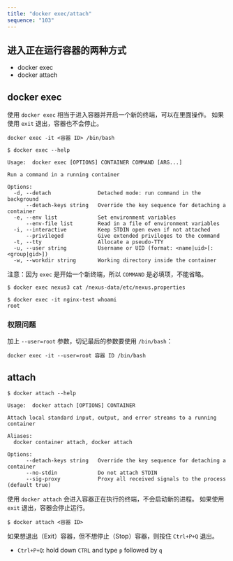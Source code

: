 ```yaml
---
title: "docker exec/attach"
sequence: "103"
---
```


## 进入正在运行容器的两种方式

- docker exec
- docker attach

## docker exec

使用 `docker exec` 相当于进入容器并开启一个新的终端，可以在里面操作。
如果使用 `exit` 退出，容器也不会停止。

```text
docker exec -it <容器 ID> /bin/bash
```

```text
$ docker exec --help

Usage:  docker exec [OPTIONS] CONTAINER COMMAND [ARG...]

Run a command in a running container

Options:
  -d, --detach               Detached mode: run command in the background
      --detach-keys string   Override the key sequence for detaching a container
  -e, --env list             Set environment variables
      --env-file list        Read in a file of environment variables
  -i, --interactive          Keep STDIN open even if not attached
      --privileged           Give extended privileges to the command
  -t, --tty                  Allocate a pseudo-TTY
  -u, --user string          Username or UID (format: <name|uid>[:<group|gid>])
  -w, --workdir string       Working directory inside the container
```

注意：因为 `exec` 是开始一个新终端，所以 `COMMAND` 是必填项，不能省略。

```text
$ docker exec nexus3 cat /nexus-data/etc/nexus.properties
```

```text
$ docker exec -it nginx-test whoami
root
```

### 权限问题

加上 `--user=root` 参数，切记最后的参数要使用 `/bin/bash`：

```text
docker exec -it --user=root 容器 ID /bin/bash
```

## attach

```text
$ docker attach --help

Usage:  docker attach [OPTIONS] CONTAINER

Attach local standard input, output, and error streams to a running container

Aliases:
  docker container attach, docker attach

Options:
      --detach-keys string   Override the key sequence for detaching a container
      --no-stdin             Do not attach STDIN
      --sig-proxy            Proxy all received signals to the process (default true)
```

使用 `docker attach` 会进入容器正在执行的终端，不会启动新的进程。
如果使用 `exit` 退出，容器会停止运行。

```text
$ docker attach <容器 ID>
```

如果想退出（Exit）容器，但不想停止（Stop）容器，则按住 `Ctrl+P+Q` 退出。

- `Ctrl+P+Q`: hold down `CTRL` and type `p` followed by `q`
